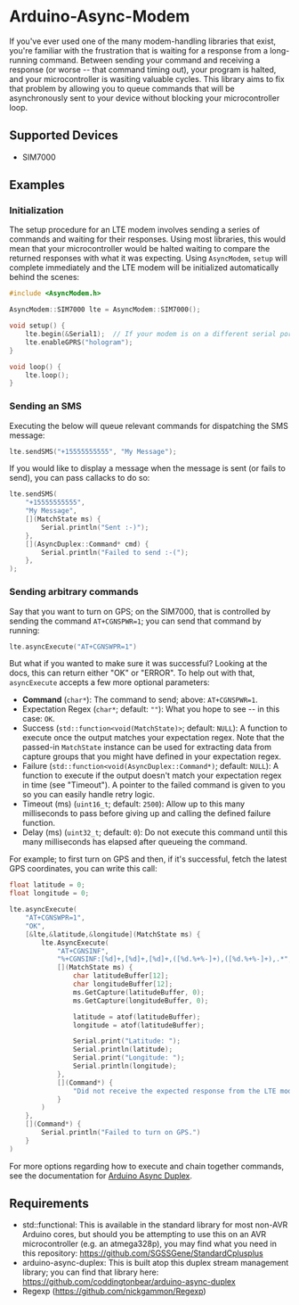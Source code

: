 # Arduino-Async-Modem

If you've ever used one of the many modem-handling libraries that exist, you're familiar with the frustration that is waiting for a response from a long-running command. Between sending your command and receiving a response (or worse -- that command timing out), your program is halted, and your microcontroller is wasiting valuable cycles. This library aims to fix that problem by allowing you to queue commands that will be asynchronously sent to your device without blocking your microcontroller loop.

## Supported Devices

* SIM7000

## Examples

### Initialization

The setup procedure for an LTE modem involves sending a series of commands and
waiting for their responses.  Using most libraries, this would mean that your
microcontroller would be halted waiting to compare the returned responses with
what it was expecting.  Using `AsyncModem`, `setup` will complete immediately
and the LTE modem will be initialized automatically behind the scenes:

```c++
#include <AsyncModem.h>

AsyncModem::SIM7000 lte = AsyncModem::SIM7000();

void setup() {
    lte.begin(&Serial1);  // If your modem is on a different serial port, use that instead
    lte.enableGPRS("hologram");
}

void loop() {
    lte.loop();
}
```

### Sending an SMS

Executing the below will queue relevant commands for dispatching the SMS message:

```c++
lte.sendSMS("+15555555555", "My Message");
```

If you would like to display a message when the message is sent (or fails to send),
you can pass callacks to do so:

```c++
lte.sendSMS(
    "+15555555555",
    "My Message",
    [](MatchState ms) {
        Serial.println("Sent :-)");
    },
    [](AsyncDuplex::Command* cmd) {
        Serial.println("Failed to send :-(");
    },
);
```

### Sending arbitrary commands

Say that you want to turn on GPS; on the SIM7000, that is controlled by sending the
command `AT+CGNSPWR=1`; you can send that command by running:

```c++
lte.asyncExecute("AT+CGNSWPR=1")
```

But what if you wanted to make sure it was successful?  Looking at the docs,
this can return either "OK" or "ERROR".  To help out with that, `asyncExecute` accepts
a few more optional parameters:

* **Command** (`char*`): The command to send; above: `AT+CGNSPWR=1`.
* Expectation Regex (`char*`; default: `""`): What you hope to see -- in this case: `OK`.
* Success (`std::function<void(MatchState)>`; default: `NULL`): A function to execute
  once the output matches your expectation regex.  Note that the passed-in `MatchState`
  instance can be used for extracting data from capture groups that you might have
  defined in your expectation regex.
* Failure (`std::function<void(AsyncDuplex::Command*)`; default: `NULL`): A function to execute
  if the output doesn't match your expectation regex in time (see "Timeout").  A
  pointer to the failed command is given to you so you can easily handle retry logic.
* Timeout (ms) (`uint16_t`; default: `2500`): Allow up to this many milliseconds
  to pass before giving up and calling the defined failure function.
* Delay (ms) (`uint32_t`; default: `0`): Do not execute this command until this many
  milliseconds has elapsed after queueing the command.

For example; to first turn on GPS and then, if it's successful, fetch the latest
GPS coordinates, you can write this call:

```c++
float latitude = 0;
float longitude = 0;

lte.asyncExecute(
    "AT+CGNSWPR=1",
    "OK",
    [&lte,&latitude,&longitude](MatchState ms) {
        lte.AsyncExecute(
            "AT+CGNSINF",
            "%+CGNSINF:[%d]+,[%d]+,[%d]+,([%d.%+%-]+),([%d.%+%-]+),.*",
            [](MatchState ms) {
                char latitudeBuffer[12];
                char longitudeBuffer[12];
                ms.GetCapture(latitudeBuffer, 0);
                ms.GetCapture(longitudeBuffer, 0);

                latitude = atof(latitudeBuffer);
                longitude = atof(latitudeBuffer);

                Serial.print("Latitude: ");
                Serial.println(latitude);
                Serial.print("Longitude: ");
                Serial.println(longitude);
            },
            [](Command*) {
                "Did not receive the expected response from the LTE modem."
            }
        )
    },
    [](Command*) {
        Serial.println("Failed to turn on GPS.")
    }
)
```

For more options regarding how to execute and chain together commands,
see the documentation for [Arduino Async Duplex](https://github.com/coddingtonbear/arduino-async-duplex).

## Requirements

* std::functional: This is available in the standard library for most non-AVR Arduino
  cores, but should you be attempting to use this on an AVR microcontroller (e.g. an
  atmega328p), you may find what you need in this repository:
  https://github.com/SGSSGene/StandardCplusplus
* arduino-async-duplex: This is built atop this duplex stream management library; you
  can find that library here: https://github.com/coddingtonbear/arduino-async-duplex
* Regexp (https://github.com/nickgammon/Regexp)
